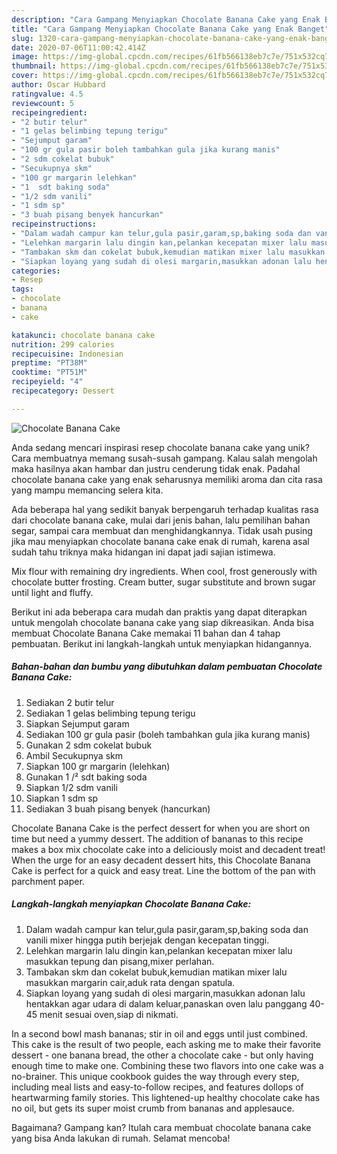 ```yaml
---
description: "Cara Gampang Menyiapkan Chocolate Banana Cake yang Enak Banget"
title: "Cara Gampang Menyiapkan Chocolate Banana Cake yang Enak Banget"
slug: 1320-cara-gampang-menyiapkan-chocolate-banana-cake-yang-enak-banget
date: 2020-07-06T11:00:42.414Z
image: https://img-global.cpcdn.com/recipes/61fb566138eb7c7e/751x532cq70/chocolate-banana-cake-foto-resep-utama.jpg
thumbnail: https://img-global.cpcdn.com/recipes/61fb566138eb7c7e/751x532cq70/chocolate-banana-cake-foto-resep-utama.jpg
cover: https://img-global.cpcdn.com/recipes/61fb566138eb7c7e/751x532cq70/chocolate-banana-cake-foto-resep-utama.jpg
author: Oscar Hubbard
ratingvalue: 4.5
reviewcount: 5
recipeingredient:
- "2 butir telur"
- "1 gelas belimbing tepung terigu"
- "Sejumput garam"
- "100 gr gula pasir boleh tambahkan gula jika kurang manis"
- "2 sdm cokelat bubuk"
- "Secukupnya skm"
- "100 gr margarin lelehkan"
- "1  sdt baking soda"
- "1/2 sdm vanili"
- "1 sdm sp"
- "3 buah pisang benyek hancurkan"
recipeinstructions:
- "Dalam wadah campur kan telur,gula pasir,garam,sp,baking soda dan vanili mixer hingga putih berjejak dengan kecepatan tinggi."
- "Lelehkan margarin lalu dingin kan,pelankan kecepatan mixer lalu masukkan tepung dan pisang,mixer perlahan."
- "Tambakan skm dan cokelat bubuk,kemudian matikan mixer lalu masukkan margarin cair,aduk rata dengan spatula."
- "Siapkan loyang yang sudah di olesi margarin,masukkan adonan lalu hentakkan agar udara di dalam keluar,panaskan oven lalu panggang 40-45 menit sesuai oven,siap di nikmati."
categories:
- Resep
tags:
- chocolate
- banana
- cake

katakunci: chocolate banana cake 
nutrition: 299 calories
recipecuisine: Indonesian
preptime: "PT38M"
cooktime: "PT51M"
recipeyield: "4"
recipecategory: Dessert

---
```



![Chocolate Banana Cake](https://img-global.cpcdn.com/recipes/61fb566138eb7c7e/751x532cq70/chocolate-banana-cake-foto-resep-utama.jpg)

Anda sedang mencari inspirasi resep chocolate banana cake yang unik? Cara membuatnya memang susah-susah gampang. Kalau salah mengolah maka hasilnya akan hambar dan justru cenderung tidak enak. Padahal chocolate banana cake yang enak seharusnya memiliki aroma dan cita rasa yang mampu memancing selera kita.

Ada beberapa hal yang sedikit banyak berpengaruh terhadap kualitas rasa dari chocolate banana cake, mulai dari jenis bahan, lalu pemilihan bahan segar, sampai cara membuat dan menghidangkannya. Tidak usah pusing jika mau menyiapkan chocolate banana cake enak di rumah, karena asal sudah tahu triknya maka hidangan ini dapat jadi sajian istimewa.

Mix flour with remaining dry ingredients. When cool, frost generously with chocolate butter frosting. Cream butter, sugar substitute and brown sugar until light and fluffy.


Berikut ini ada beberapa cara mudah dan praktis yang dapat diterapkan untuk mengolah chocolate banana cake yang siap dikreasikan. Anda bisa membuat Chocolate Banana Cake memakai 11 bahan dan 4 tahap pembuatan. Berikut ini langkah-langkah untuk menyiapkan hidangannya.

<!--inarticleads1-->

##### Bahan-bahan dan bumbu yang dibutuhkan dalam pembuatan Chocolate Banana Cake:

1. Sediakan 2 butir telur
1. Sediakan 1 gelas belimbing tepung terigu
1. Siapkan Sejumput garam
1. Sediakan 100 gr gula pasir (boleh tambahkan gula jika kurang manis)
1. Gunakan 2 sdm cokelat bubuk
1. Ambil Secukupnya skm
1. Siapkan 100 gr margarin (lelehkan)
1. Gunakan 1 /² sdt baking soda
1. Siapkan 1/2 sdm vanili
1. Siapkan 1 sdm sp
1. Sediakan 3 buah pisang benyek (hancurkan)


Chocolate Banana Cake is the perfect dessert for when you are short on time but need a yummy dessert. The addition of bananas to this recipe makes a box mix chocolate cake into a deliciously moist and decadent treat! When the urge for an easy decadent dessert hits, this Chocolate Banana Cake is perfect for a quick and easy treat. Line the bottom of the pan with parchment paper. 

<!--inarticleads2-->

##### Langkah-langkah menyiapkan Chocolate Banana Cake:

1. Dalam wadah campur kan telur,gula pasir,garam,sp,baking soda dan vanili mixer hingga putih berjejak dengan kecepatan tinggi.
1. Lelehkan margarin lalu dingin kan,pelankan kecepatan mixer lalu masukkan tepung dan pisang,mixer perlahan.
1. Tambakan skm dan cokelat bubuk,kemudian matikan mixer lalu masukkan margarin cair,aduk rata dengan spatula.
1. Siapkan loyang yang sudah di olesi margarin,masukkan adonan lalu hentakkan agar udara di dalam keluar,panaskan oven lalu panggang 40-45 menit sesuai oven,siap di nikmati.


In a second bowl mash bananas; stir in oil and eggs until just combined. This cake is the result of two people, each asking me to make their favorite dessert - one banana bread, the other a chocolate cake - but only having enough time to make one. Combining these two flavors into one cake was a no-brainer. This unique cookbook guides the way through every step, including meal lists and easy-to-follow recipes, and features dollops of heartwarming family stories. This lightened-up healthy chocolate cake has no oil, but gets its super moist crumb from bananas and applesauce. 

Bagaimana? Gampang kan? Itulah cara membuat chocolate banana cake yang bisa Anda lakukan di rumah. Selamat mencoba!
